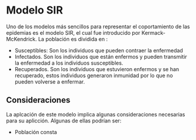 # Modelo SIR
Uno de  los modelos más sencillos para representar el coportamiento de las epidemias es el modelo SIR, el cual fue introducido por Kermack-McKendrick.
La población es dividida en :
- Susceptibles: Son los individuos que pueden contraer la enfermedad 
- Infectados. Son los individuos que están enfermos y pueden transmitir la enfermedad a los individuos susceptibles. 
- Recuperados. Son los individuos que estuvieron enfermos y se han recuperado, estos individuos generaron inmunidad por lo que no pueden volverse a enfermar.

## Consideraciones

La aplcación de este modelo implica algunas consideraciones necesarias para su aplicción. Algunas de ellas podrían ser:
- Población consta 

 

<!--stackedit_data:
eyJoaXN0b3J5IjpbLTE0MDkyNjM5MjNdfQ==
-->